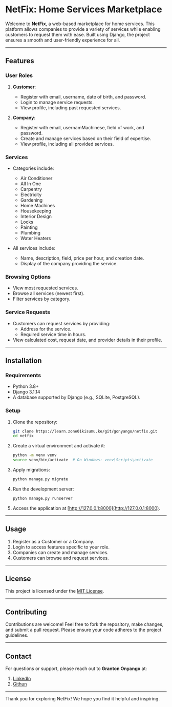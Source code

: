 # NetFix: Home Services Marketplace

Welcome to **NetFix**, a web-based marketplace for home services. This platform allows companies to provide a variety of services while enabling customers to request them with ease. Built using Django, the project ensures a smooth and user-friendly experience for all.

---

## **Features**

### **User Roles**

1. **Customer**:
   - Register with email, username, date of birth, and password.
   - Login to manage service requests.
   - View profile, including past requested services.

2. **Company**:
   - Register with email, usernamMachinese, field of work, and password.
   - Create and manage services based on their field of expertise.
   - View profile, including all provided services.

### **Services**

- Categories include:
  - Air Conditioner
  - All In One
  - Carpentry
  - Electricity
  - Gardening
  - Home Machines
  - Housekeeping
  - Interior Design
  - Locks
  - Painting
  - Plumbing
  - Water Heaters

- All services include:
  - Name, description, field, price per hour, and creation date.
  - Display of the company providing the service.

### **Browsing Options**

- View most requested services.
- Browse all services (newest first).
- Filter services by category.

### **Service Requests**

- Customers can request services by providing:
  - Address for the service.
  - Required service time in hours.
- View calculated cost, request date, and provider details in their profile.

---

## **Installation**

### **Requirements**

- Python 3.8+
- Django 3.1.14
- A database supported by Django (e.g., SQLite, PostgreSQL).

### **Setup**

1. Clone the repository:
   ```bash
   git clone https://learn.zone01kisumu.ke/git/gonyango/netfix.git
   cd netfix
   ```

2. Create a virtual environment and activate it:
   ```bash
   python -m venv venv
   source venv/bin/activate  # On Windows: venv\Scripts\activate
   ```

3. Apply migrations:
   ```bash
   python manage.py migrate
   ```

4. Run the development server:
   ```bash
   python manage.py runserver
   ```

5. Access the application at [http://127.0.0.1:8000](http://127.0.0.1:8000).

---

## **Usage**

1. Register as a Customer or a Company.
2. Login to access features specific to your role.
3. Companies can create and manage services.
4. Customers can browse and request services.

---

## **License**

This project is licensed under the [MIT License](LICENSE).

---

## **Contributing**

Contributions are welcome! Feel free to fork the repository, make changes, and submit a pull request. Please ensure your code adheres to the project guidelines.

---

## **Contact**

For questions or support, please reach out to **Granton Onyango** at:
1. [LinkedIn](https://www.linkedin.com/in/granton-onyango-298ba6213/)
2. [Githun](https://github.com/onyango-granton)

---

Thank you for exploring NetFix! We hope you find it helpful and inspiring.

